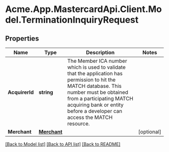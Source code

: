 # Acme.App.MastercardApi.Client.Model.TerminationInquiryRequest

## Properties

Name | Type | Description | Notes
------------ | ------------- | ------------- | -------------
**AcquirerId** | **string** | The Member ICA number which is used to validate that the application has permission to hit the MATCH database. This number must be obtained from a participating MATCH acquiring bank or entity before a developer can access the MATCH resource. | 
**Merchant** | [**Merchant**](Merchant.md) |  | [optional] 

[[Back to Model list]](../README.md#documentation-for-models) [[Back to API list]](../README.md#documentation-for-api-endpoints) [[Back to README]](../README.md)

